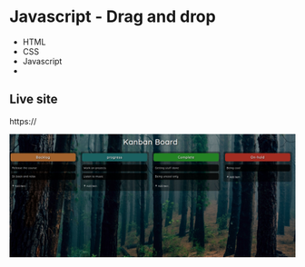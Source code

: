 # Javascript - Drag and drop

* HTML
* CSS
* Javascript
* 


## Live site
https://

[![Screenshot](screenshot.png)](https://)